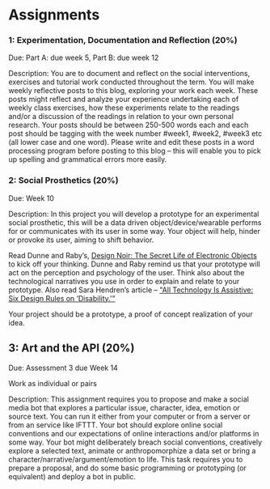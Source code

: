 <h1>Assignments</h1>

<h3>1: Experimentation, Documentation and Reflection (20%)</h3>

Due: Part A: due week 5, Part B: due week 12

Description: You are to document and reflect on the social interventions, exercises and tutorial work conducted throughout the term. You will make weekly reflective posts to this blog, exploring your work each week. These posts might reflect and analyze your experience undertaking each of weekly class exercises, how these experiments relate to the readings and/or a discussion of the readings in relation to your own personal research. Your posts should be between 250-500 words each and each post should be tagging with the week number #week1, #week2, #week3 etc (all lower case and one word). Please write and edit these posts in a word processing program before posting to this blog – this will enable you to pick up spelling and grammatical errors more easily.

<h3>2: Social Prosthetics (20%) </h3>

Due: Week 10

Description: In this project you will develop a prototype for an experimental social prosthetic, this will be a data driven object/device/wearable performs for or communicates with its user in some way. Your object will help, hinder or provoke its user, aiming to shift behavior.

Read Dunne and Raby’s, <a href="http://www.paulos.net/teaching/2009/AE/readings/protected/DesignNoirPlacebo.pdf">Design Noir: The Secret Life of Electronic Objects </a> to kick off your thinking. Dunne and Raby remind us that your prototype will act on the perception and psychology of the user. Think also about the technological narratives you use in order to explain and relate to your prototype. Also read Sara Hendren’s article – <a href="https://medium.com/backchannel/all-technology-is-assistive-ac9f7183c8cd">"All Technology Is Assistive: Six Design Rules on ‘Disability.'”</a>

Your project should be a prototype, a proof of concept realization of your idea.

<h2>3: Art and the API (20%)</h2>

Due: Assessment 3 due Week 14

Work as individual or pairs

Description: This assignment requires you to propose and make a social media bot that explores a particular issue, character, idea, emotion or source text. You can run it either from your computer or from a server or from an service like IFTTT. Your bot should explore online social conventions and our expectations of online interactions and/or platforms in some way. Your bot might deliberately breach social conventions, creatively explore a selected text, animate or anthropomorphize a data set or bring a character/narrative/argument/emotion to life. This task requires you to prepare a proposal, and do some basic programming or prototyping (or equivalent) and deploy a bot in public.
